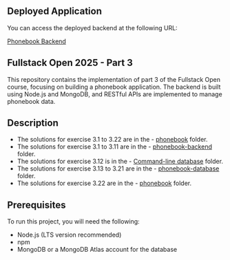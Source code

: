 ## Deployed Application

You can access the deployed backend at the following URL:

[Phonebook Backend](https://phonebook-database-1.onrender.com)  
## Fullstack Open 2025 - Part 3

This repository contains the implementation of part 3 of the Fullstack Open course, focusing on building a phonebook application. The backend is built using Node.js and MongoDB, and RESTful APIs are implemented to manage phonebook data.

## Description


- The solutions for exercise 3.1 to 3.22 are in the - [phonebook](./phonebook/) folder.
- The solutions for exercise 3.1 to 3.11 are in the - [phonebook-backend](./phonebook-backend) folder.
- The solutions for exercise 3.12 is in the - [Command-line database](./Command-line-database) folder.
- The solutions for exercise 3.13 to 3.21 are in the - [phonebook-database](./phonebook-database/) folder.
- The solutions for exercise 3.22 are in the - [phonebook](./phonebook/) folder.

## Prerequisites

To run this project, you will need the following:

- Node.js (LTS version recommended)
- npm
- MongoDB or a MongoDB Atlas account for the database
